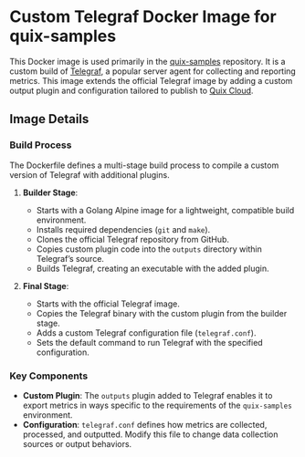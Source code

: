 # Custom Telegraf Docker Image for quix-samples

This Docker image is used primarily in the [quix-samples](https://github.com/quixio/quix-samples) repository. It is a custom build of [Telegraf](https://github.com/influxdata/telegraf), a popular server agent for collecting and reporting metrics. This image extends the official Telegraf image by adding a custom output plugin and configuration tailored to publish to [Quix Cloud](https://quix.io).

## Image Details

### Build Process

The Dockerfile defines a multi-stage build process to compile a custom version of Telegraf with additional plugins.

1. **Builder Stage**:
    - Starts with a Golang Alpine image for a lightweight, compatible build environment.
    - Installs required dependencies (`git` and `make`).
    - Clones the official Telegraf repository from GitHub.
    - Copies custom plugin code into the `outputs` directory within Telegraf’s source.
    - Builds Telegraf, creating an executable with the added plugin.

2. **Final Stage**:
    - Starts with the official Telegraf image.
    - Copies the Telegraf binary with the custom plugin from the builder stage.
    - Adds a custom Telegraf configuration file (`telegraf.conf`).
    - Sets the default command to run Telegraf with the specified configuration.

### Key Components

- **Custom Plugin**: The `outputs` plugin added to Telegraf enables it to export metrics in ways specific to the requirements of the `quix-samples` environment.
- **Configuration**: `telegraf.conf` defines how metrics are collected, processed, and outputted. Modify this file to change data collection sources or output behaviors.